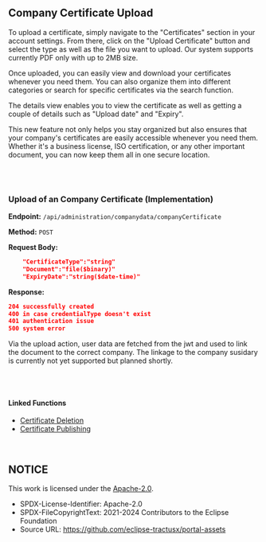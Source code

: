 ## Company Certificate Upload

To upload a certificate, simply navigate to the "Certificates" section in your account settings. From there, click on the "Upload Certificate" button and select the type as well as the file you want to upload. Our system supports currently PDF only with up to 2MB size.

Once uploaded, you can easily view and download your certificates whenever you need them. You can also organize them into different categories or search for specific certificates via the search function.

The details view enables you to view the certificate as well as getting a couple of details such as "Upload date" and "Expiry".

This new feature not only helps you stay organized but also ensures that your company's certificates are easily accessible whenever you need them. Whether it's a business license, ISO certification, or any other important document, you can now keep them all in one secure location.

<br>
<br>

### Upload of an Company Certificate (Implementation)

**Endpoint:** `/api/administration/companydata/companyCertificate`

**Method:** `POST`

**Request Body:**
```json
    "CertificateType":"string"
    "Document":"file($binary)"
    "ExpiryDate":"string($date-time)"
```

**Response:**
```json
204 successfully created
400 in case credentialType doesn't exist
401 authentication issue
500 system error
```

Via the upload action, user data are fetched from the jwt and used to link the document to the correct company.
The linkage to the company susidary is currently not yet supported but planned shortly.

<br>
<br>

#### Linked Functions

- [Certificate Deletion](/docs/user/08.%20Certificate%20Management/02.%20Certificate%20Deletion.md)
- [Certificate Publishing](/docs/user/08.%20Certificate%20Management/03.%20Certificate%20Publishing.md)

<br>

## NOTICE

This work is licensed under the [Apache-2.0](https://www.apache.org/licenses/LICENSE-2.0).

- SPDX-License-Identifier: Apache-2.0
- SPDX-FileCopyrightText: 2021-2024 Contributors to the Eclipse Foundation
- Source URL: https://github.com/eclipse-tractusx/portal-assets
